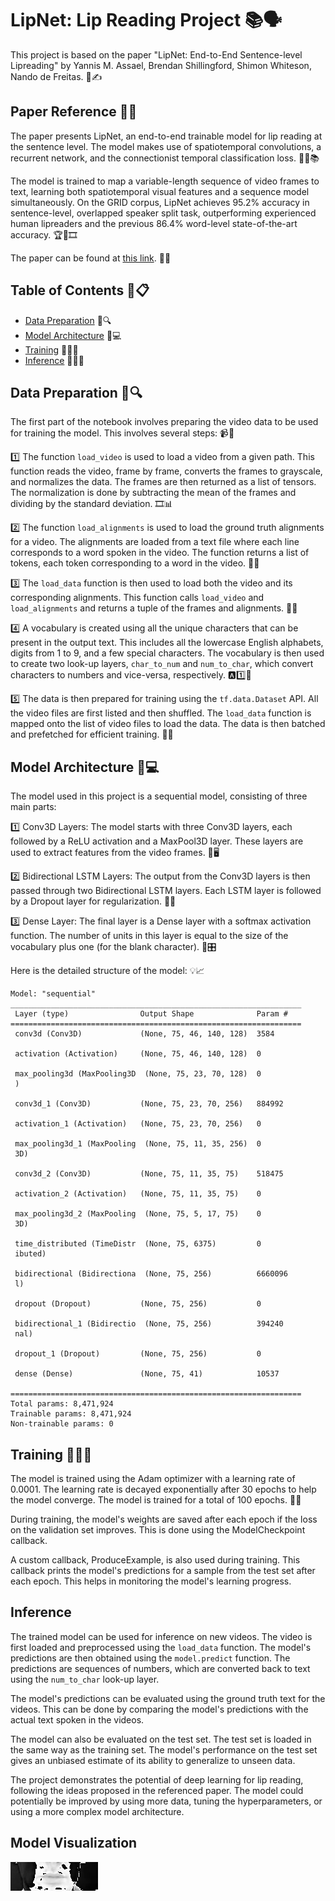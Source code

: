 # LipNet: Lip Reading Project 📚🗣️

This project is based on the paper "LipNet: End-to-End Sentence-level Lipreading" by Yannis M. Assael, Brendan Shillingford, Shimon Whiteson, Nando de Freitas. 📄✍️

## Paper Reference 📑🔖

The paper presents LipNet, an end-to-end trainable model for lip reading at the sentence level. The model makes use of spatiotemporal convolutions, a recurrent network, and the connectionist temporal classification loss. 👄🧠📚

The model is trained to map a variable-length sequence of video frames to text, learning both spatiotemporal visual features and a sequence model simultaneously. On the GRID corpus, LipNet achieves 95.2% accuracy in sentence-level, overlapped speaker split task, outperforming experienced human lipreaders and the previous 86.4% word-level state-of-the-art accuracy. 🏆👀🎞️

The paper can be found at [this link](https://doi.org/10.48550/arXiv.1611.01599). 🔗🌐

## Table of Contents 📑📋

- [Data Preparation](#data-preparation) 📂🔍
- [Model Architecture](#model-architecture) 🧱💻
- [Training](#training) 🏋️‍♂️🔄
- [Inference](#inference) 🕵️‍♂️💡

## Data Preparation 📂🔍

The first part of the notebook involves preparing the video data to be used for training the model. This involves several steps: 📹💽

1️⃣ The function `load_video` is used to load a video from a given path. This function reads the video, frame by frame, converts the frames to grayscale, and normalizes the data. The frames are then returned as a list of tensors. The normalization is done by subtracting the mean of the frames and dividing by the standard deviation. 🎞️📊

2️⃣ The function `load_alignments` is used to load the ground truth alignments for a video. The alignments are loaded from a text file where each line corresponds to a word spoken in the video. The function returns a list of tokens, each token corresponding to a word in the video. 📜📃

3️⃣ The `load_data` function is then used to load both the video and its corresponding alignments. This function calls `load_video` and `load_alignments` and returns a tuple of the frames and alignments. 🔄💼

4️⃣ A vocabulary is created using all the unique characters that can be present in the output text. This includes all the lowercase English alphabets, digits from 1 to 9, and a few special characters. The vocabulary is then used to create two look-up layers, `char_to_num` and `num_to_char`, which convert characters to numbers and vice-versa, respectively. 🅰️1️⃣🔡

5️⃣ The data is then prepared for training using the `tf.data.Dataset` API. All the video files are first listed and then shuffled. The `load_data` function is mapped onto the list of video files to load the data. The data is then batched and prefetched for efficient training. 💪🔄

## Model Architecture 🧱💻

The model used in this project is a sequential model, consisting of three main parts:

1️⃣ Conv3D Layers: The model starts with three Conv3D layers, each followed by a ReLU activation and a MaxPool3D layer. These layers are used to extract features from the video frames. 📐🖥️

2️⃣ Bidirectional LSTM Layers: The output from the Conv3D layers is then passed through two Bidirectional LSTM layers. Each LSTM layer is followed by a Dropout layer for regularization. 🔄🧠

3️⃣ Dense Layer: The final layer is a Dense layer with a softmax activation function. The number of units in this layer is equal to the size of the vocabulary plus one (for the blank character). 🧩🎛️

Here is the detailed structure of the model: 💡📈

```
Model: "sequential"
_________________________________________________________________
 Layer (type)                Output Shape              Param #   
=================================================================
 conv3d (Conv3D)             (None, 75, 46, 140, 128)  3584      
                                                                 
 activation (Activation)     (None, 75, 46, 140, 128)  0         
                                                                 
 max_pooling3d (MaxPooling3D  (None, 75, 23, 70, 128)  0         
 )                                                               
                                                                 
 conv3d_1 (Conv3D)           (None, 75, 23, 70, 256)   884992    
                                                                 
 activation_1 (Activation)   (None, 75, 23, 70, 256)   0         
                                                                 
 max_pooling3d_1 (MaxPooling  (None, 75, 11, 35, 256)  0         
 3D)                                                             
                                                                 
 conv3d_2 (Conv3D)           (None, 75, 11, 35, 75)    518475    
                                                                 
 activation_2 (Activation)   (None, 75, 11, 35, 75)    0         
                                                                 
 max_pooling3d_2 (MaxPooling  (None, 75, 5, 17, 75)    0         
 3D)                                                             
                                                                 
 time_distributed (TimeDistr  (None, 75, 6375)         0         
 ibuted)                                                         
                                                                 
 bidirectional (Bidirectiona  (None, 75, 256)          6660096   
 l)                                                              
                                                                 
 dropout (Dropout)           (None, 75, 256)           0         
                                                                 
 bidirectional_1 (Bidirectio  (None, 75, 256)          394240   
 nal)                                                            
                                                                 
 dropout_1 (Dropout)         (None, 75, 256)           0         
                                                                 
 dense (Dense)               (None, 75, 41)            10537     
                                                                 
=================================================================
Total params: 8,471,924
Trainable params: 8,471,924
Non-trainable params: 0
```

## Training 🏋️‍♂️🔄

The model is trained using the Adam optimizer with a learning rate of 0.0001. The learning rate is decayed exponentially after 30 epochs to help the model converge. The model is trained for a total of 100 epochs. 🔄🎯

During training, the model's weights are saved after each epoch if the loss on the validation set improves. This is done using the ModelCheckpoint callback.

A custom callback, ProduceExample, is also used during training. This callback prints the model's predictions for a sample from the test set after each epoch. This helps in monitoring the model's learning progress.

## Inference

The trained model can be used for inference on new videos. The video is first loaded and preprocessed using the `load_data` function. The model's predictions are then obtained using the `model.predict` function. The predictions are sequences of numbers, which are converted back to text using the `num_to_char` look-up layer.

The model's predictions can be evaluated using the ground truth text for the videos. This can be done by comparing the model's predictions with the actual text spoken in the videos.

The model can also be evaluated on the test set. The test set is loaded in the same way as the training set. The model's performance on the test set gives an unbiased estimate of its ability to generalize to unseen data.

The project demonstrates the potential of deep learning for lip reading, following the ideas proposed in the referenced paper. The model could potentially be improved by using more data, tuning the hyperparameters, or using a more complex model architecture.

## Model Visualization

![Model in Action](animation.gif)
